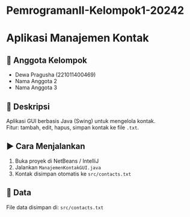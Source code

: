 # PemrogramanII-Kelompok1-20242

# Aplikasi Manajemen Kontak

## 👥 Anggota Kelompok
- Dewa Pragusha (221011400469)
- Nama Anggota 2
- Nama Anggota 3

## 📝 Deskripsi
Aplikasi GUI berbasis Java (Swing) untuk mengelola kontak.  
Fitur: tambah, edit, hapus, simpan kontak ke file `.txt`.

## ▶️ Cara Menjalankan
1. Buka proyek di NetBeans / IntelliJ
2. Jalankan `ManajemenKontakGUI.java`
3. Kontak disimpan otomatis ke `src/contacts.txt`

## 💾 Data
File data disimpan di: `src/contacts.txt`
